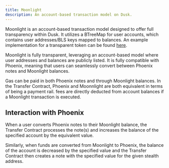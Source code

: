 ```yaml
---
title: Moonlight
description: An account-based transaction model on Dusk.
---
```


Moonlight is an account-based transaction model designed to offer full transparency within Dusk. It utilizes a BTreeMap for user accounts, which contains user addresses/BLS keys mapped to balances. An example implementation for a transparent token can be found <a href="https://github.com/dusk-network/transparent-token" target="_blank">here</a>.


Moonlight is fully transparent, leveraging an account-based model where user addresses and balances are publicly listed.
It is fully compatible with Phoenix, meaning that users can seamlessly convert between Phoenix notes and Moonlight balances.

Gas can be paid in both Phoenix notes and through Moonlight balances. In the Transfer Contract, Phoenix and Moonnlight are both equivalent in terms of being a payment rail. fees are directly deducted from account balances if a Moonlight transaction is executed.

## Interaction with Phoenix

When a user converts Phoenix notes to their Moonlight balance, the Transfer Contract processes the note(s) and increases the balance of the specified account by the equivalent value.

Similarly, when funds are converted from Moonlight to Phoenix, the balance of the account is decreased by the specified value and the Transfer Contract then creates a note with the specified value for the given stealth address.
